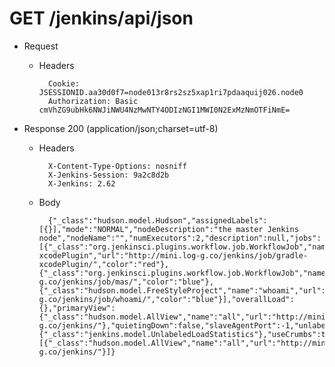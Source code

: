 # GET /jenkins/api/json

+ Request

    + Headers

            Cookie: JSESSIONID.aa30d0f7=node013r8rs2sz5xap1ri7pdaaquij026.node0
            Authorization: Basic cmVhZG9ubHk6NWJiNWU4NzMwNTY4ODIzNGI1MWI0N2ExMzNmOTFiNmE=



+ Response 200 (application/json;charset=utf-8)

    + Headers

            X-Content-Type-Options: nosniff
            X-Jenkins-Session: 9a2c8d2b
            X-Jenkins: 2.62

    + Body

            {"_class":"hudson.model.Hudson","assignedLabels":[{}],"mode":"NORMAL","nodeDescription":"the master Jenkins node","nodeName":"","numExecutors":2,"description":null,"jobs":[{"_class":"org.jenkinsci.plugins.workflow.job.WorkflowJob","name":"gradle-xcodePlugin","url":"http://mini.log-g.co/jenkins/job/gradle-xcodePlugin/","color":"red"},{"_class":"org.jenkinsci.plugins.workflow.job.WorkflowJob","name":"mas","url":"http://mini.log-g.co/jenkins/job/mas/","color":"blue"},{"_class":"hudson.model.FreeStyleProject","name":"whoami","url":"http://mini.log-g.co/jenkins/job/whoami/","color":"blue"}],"overallLoad":{},"primaryView":{"_class":"hudson.model.AllView","name":"all","url":"http://mini.log-g.co/jenkins/"},"quietingDown":false,"slaveAgentPort":-1,"unlabeledLoad":{"_class":"jenkins.model.UnlabeledLoadStatistics"},"useCrumbs":true,"useSecurity":true,"views":[{"_class":"hudson.model.AllView","name":"all","url":"http://mini.log-g.co/jenkins/"}]}


